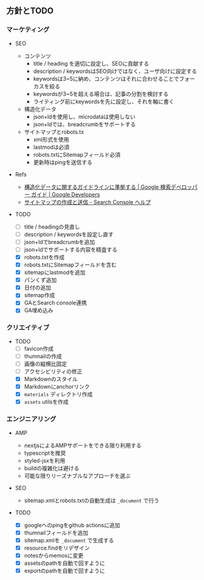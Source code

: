 ## 方針とTODO

### マーケティング

- SEO
  - コンテンツ
    - title / heading を適切に設定し、SEOに貢献する
    - description / keywordsはSEO向けではなく、ユーザ向けに設定する
    - keywordsは3~5に納め、コンテンツはそれに合わせることでフォーカスを絞る
    - keywordsが3~5を超える場合は、記事の分割を検討する
    - ライティング前にkeywordsを先に設定し、それを軸に書く
  - 構造化データ
    - json+ldを使用し、microdataは使用しない
    - json+ldでは、breadcrumbをサポートする
  - サイトマップとrobots.tx
    - xml形式を使用
    - lastmodは必須
    - robots.txtにSitemapフィールド必須
    - 更新時はpingを送信する

- Refs
  - [構造化データに関するガイドラインに準拠する  |  Google 検索デベロッパー ガイド  |  Google Developers](https://developers.google.com/search/docs/guides/sd-policies)
  - [サイトマップの作成と送信 - Search Console ヘルプ](https://support.google.com/webmasters/answer/183668)

- TODO
  - [ ] title / headingの見直し
  - [ ] description / keywordsを設定し直す
  - [ ] json+ldでbreadcrumbを追加
  - [ ] json+ldでサポートする内容を精査する
  - [x] robots.txtを作成
  - [x] robots.txtにSitemapフィールドを含む
  - [x] sitemapにlastmodを追加
  - [x] パンくず追加
  - [x] 日付の追加
  - [x] sitemap作成
  - [x] GAとSearch console連携
  - [x] GA埋め込み

### クリエイティブ

- TODO
  - [ ] favicon作成
  - [ ] thumnailの作成
  - [ ] 画像の縦横比固定
  - [ ] アクセシビリティの修正
  - [x] Markdownのスタイル
  - [x] Markdownにanchorリンク
  - [x] `materials` ディレクトリ作成
  - [x] `assets` utilsを作成

### エンジニアリング

- AMP
  - nextjsによるAMPサポートをできる限り利用する
  - typescriptを推奨
  - styled-jsxを利用
  - buildの複雑化は避ける
  - 可能な限りリーズナブルなアプローチを選ぶ
- SEO
  - sitemap.xmlとrobots.txtの自動生成は `_document` で行う

- TODO
  - [x] googleへのpingをgithub actionsに追加
  - [x] thumnailフィールドを追加
  - [x] sitemap.xmlを `_document` で生成する
  - [x] resource.findをリデザイン
  - [x] notesからmemosに変更
  - [x] assetsのpathを自動で回すように
  - [x] exportのpathを自動で回すように
